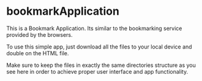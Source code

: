 # bookmarkApplication

This is a Bookmark Application. Its similar to the bookmarking service provided by the browsers.

To use this simple app, just download all the files to your local device and double on the HTML file.

Make sure to keep the files in exactly the same directories structure as you see here in order to achieve proper user interface and app functionality.
